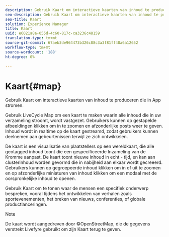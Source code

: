 ```yaml
---
description: Gebruik Kaart om interactieve kaarten van inhoud te produceren die in App stromen.
seo-description: Gebruik Kaart om interactieve kaarten van inhoud te produceren die in App stromen.
seo-title: Kaart
solution: Experience Manager
title: Kaart
uuid: e6021a8a-055d-4c60-817c-ca3236c48159
translation-type: tm+mt
source-git-commit: 67aeb3de964473b326c88c3a3f81ff48a6a12652
workflow-type: tm+mt
source-wordcount: '188'
ht-degree: 0%

---
```



# Kaart{#map}

Gebruik Kaart om interactieve kaarten van inhoud te produceren die in App stromen.

Gebruik LiveCycle Map om een kaart te maken waarin alle inhoud die in uw verzameling stroomt, wordt vastgezet. Gebruikers kunnen op gestapelde afbeeldingen klikken om in te zoomen en afzonderlijke posts weer te geven. Inhoud wordt in realtime op de kaart gestreamd, zodat gebruikers kunnen deelnemen aan gebeurtenissen terwijl ze zich ontwikkelen.

De kaart is een visualisatie van plaatstellers op een wereldkaart, die alle geotagged inhoud toont die een gespecificeerde Inzameling van de Kromme aanpast. De kaart toont nieuwe inhoud in echt - tijd, en kan aan clusterinhoud worden gevormd die in nabijheid aan elkaar wordt gecreeerd. Gebruikers kunnen op gegroepeerde inhoud klikken om in of uit te zoomen en op afzonderlijke miniaturen van inhoud klikken om een modaal met de oorspronkelijke inhoud te openen.

Gebruik Kaart om te tonen waar de mensen een specifiek onderwerp bespreken, vooral tijdens het ontwikkelen van verhalen zoals sportevenementen, het breken van nieuws, conferenties, of globale productlanceringen.

>[!NOTE]
>
>De kaart wordt aangedreven door ©OpenStreetMap, die de gegevens verstrekt Livefyre gebruikt om zijn Kaart terug te geven.

